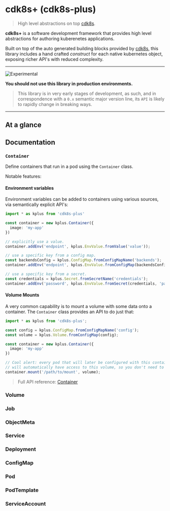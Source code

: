 # cdk8s+ (cdk8s-plus)

> High level abstractions on top [cdk8s](../cdk8s).

**cdk8s+** is a software development framework that provides high level abstractions for authoring kuberenetes applications.

Built on top of the auto generated building blocks provided by [cdk8s](../cdk8s), this library includes a hand crafted *construct* for each native kubernetes object, exposing richer API's with reduced complexity.

---

![Experimental](https://img.shields.io/badge/experimental-important.svg?style=for-the-badge)

**You should not use this library in production environments.**

> This library is in very early stages of development, as such, and in correspondence with a `0.x` semantic major version line, its `API` is likely to rapidly change in breaking ways.

---

## At a glance

## Documentation

### `Container`

Define containers that run in a pod using the `Container` class.

Notable features:

#### Environment variables

Environment variables can be added to containers using various sources, via semantically explicit API's:

```typescript
import * as kplus from 'cdk8s-plus'

const container = new kplus.Container({
  image: 'my-app'
})

// explicitly use a value.
container.addEnv('endpoint', kplus.EnvValue.fromValue('value'));

// use a specific key from a config map.
const backendsConfig = kplus.ConfigMap.fromConfigMapName('backends');
container.addEnv('endpoint', kplus.EnvValue.fromConfigMap(backendsConfig, 'endpoint'));

// use a specific key from a secret.
const credentials = kplus.Secret.fromSecretName('credentials');
container.addEnv('password', kplus.EnvValue.fromSecret(credentials, 'password'));
```

#### Volume Mounts

A very common capability is to mount a volume with some data onto a container. The `Container` class provides an API to do just that:

```typescript
import * as kplus from 'cdk8s-plus';

const config = kplus.ConfigMap.fromConfigMapName('config');
const volume = kplus.Volume.fromConfigMap(config);

const container = new kplus.Container({
  image: 'my-app'
})

// Cool alert: every pod that will later be configured with this container,
// will automatically have access to this volume, so you don't need to explicitly add it to the pod spec!.
container.mount('/path/to/mount', volume);
```

> Full API reference: [Container](./API.md#cdk8s-plus-container)<br>

### Volume

### Job

### ObjectMeta

### Service

### Deployment

### ConfigMap

### Pod

### PodTemplate

### ServiceAccount